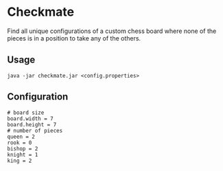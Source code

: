 # Checkmate
Find all unique configurations of a custom chess board where none of the pieces is in a position to take any of the others.

## Usage

	java -jar checkmate.jar <config.properties>
	
## Configuration

	# board size
	board.width = 7
	board.height = 7
	# number of pieces
	queen = 2
	rook = 0
	bishop = 2
	knight = 1
	king = 2
